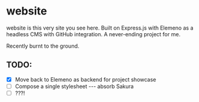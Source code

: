 # website
website is this very site you see here. Built on Express.js with Elemeno as a headless CMS with GitHub integration. A never-ending project for me.

Recently burnt to the ground.

## TODO:

- [x] Move back to Elemeno as backend for project showcase
- [ ] Compose a single stylesheet --- absorb Sakura
- [ ] ???!
